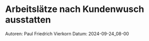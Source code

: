 # Arbeitslätze nach Kundenwusch ausstatten

Autoren: Paul Friedrich Vierkorn
Datum: 2024-09-24_08-00
